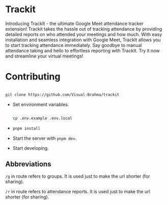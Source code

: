 # Trackit

Introducing TrackIt - the ultimate Google Meet attendance tracker extension! Trackit takes the hassle out of tracking attendance by providing detailed reports on who attended your meetings and how much. With easy installation and seamless integration with Google Meet, TrackIt allows you to start tracking attendance immediately. Say goodbye to manual attendance taking and hello to effortless reporting with TrackIt. Try it now and streamline your virtual meetings!

# Contributing

```bash

git clone https://github.com/Visual-Brahma/trackit

```

- Set environment variables.

  ```bash

  cp .env.example .env.local

  ```

- ```bash
  pnpm install
  ```
- Start the server with `pnpm dev`.
- Start developing.

## Abbreviations

`/g` in route refers to groups. It is used just to make the url shorter (for sharing).

`/r` in route refers to attendance reports. It is used just to make the url shorter (for sharing).
